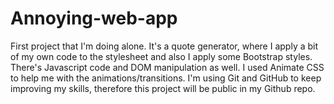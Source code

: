 # Annoying-web-app
First project that I'm doing alone.
It's a quote generator, where I apply a bit of my own code to the stylesheet and also I apply some Bootstrap styles. There's Javascript code and DOM manipulation as well. 
I used Animate CSS to help me with the animations/transitions.
I'm using Git and GitHub to keep improving my skills, therefore this project will be public in my Github repo.
